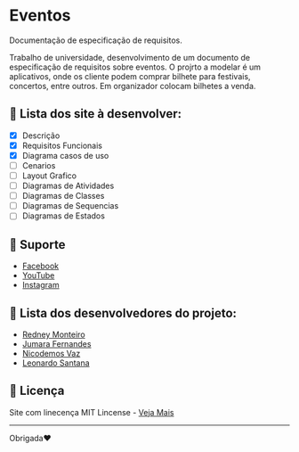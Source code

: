 # Eventos

Documentação de especificação de requisitos.
 
Trabalho de universidade, desenvolvimento de um documento de especificação de requisitos sobre eventos.
O projrto a modelar é um aplicativos, onde os cliente podem comprar bilhete para festivais, concertos, entre outros. Em organizador colocam bilhetes a venda.
 
## :hammer: Lista dos site à desenvolver:
- [x] Descrição
- [x] Requisitos Funcionais
- [x] Diagrama casos de uso
- [ ] Cenarios
- [ ] Layout Grafico
- [ ] Diagramas de Atividades
- [ ] Diagramas de Classes
- [ ] Diagramas de Sequencias
- [ ] Diagramas de Estados
 
## :pushpin: Suporte
* [Facebook](https://github.com/RedneyMonteiro15)
* [YouTube](https://github.com/RedneyMonteiro15)
* [Instagram](https://github.com/RedneyMonteiro15)

## 👤 Lista dos desenvolvedores do projeto:
* [Redney Monteiro](https://github.com/RedneyMonteiro15)
* [Jumara Fernandes](https://github.com/maura2020)
* [Nicodemos Vaz](https://github.com/RedneyMonteiro15)
* [Leonardo Santana](https://github.com/LeoSantana24)


## 📑 Licença
Site com linecença MIT Lincense - [Veja Mais](https://en.wikipedia.org/wiki/MIT_License)

---

Obrigada♥️
